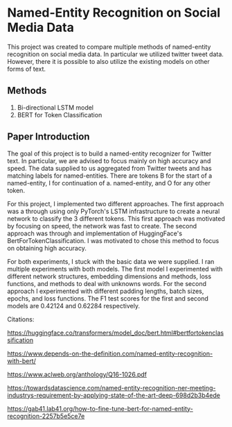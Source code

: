 # Named-Entity Recognition on Social Media Data

This project was created to compare multiple methods of named-entity recognition on social media data. In particular we utilized twitter tweet data. However, there it is possible to also utilize the existing models on other forms of text. 

## Methods
1. Bi-directional LSTM model 
2. BERT for Token Classification 

## Paper Introduction
The goal of this project is to build a named-entity recognizer for Twitter text. In particular, we are advised to focus mainly on high accuracy and speed. The data supplied to us aggregated from Twitter tweets and has matching labels for named-entities. There are tokens B for the start of a named-entity, I for continuation of a. named-entity, and O for any other token. 

For this project, I implemented two different approaches. The first approach was a through using only PyTorch's LSTM infrastructure to create a neural network to classify the 3 different tokens. This first approach was motivated by focusing on speed, the network was fast to create. The second approach was through and implementation of HuggingFace's BertForTokenClassification. I was motivated to chose this method to focus on obtaining high accuracy. 

For both experiments, I stuck with the basic data we were supplied. I ran multiple experiments with both models. The first model I experimented with different network structures, embedding dimensions and methods, loss functions, and methods to deal with unknowns words.
For the second approach I experimented with different padding lengths, batch sizes, epochs, and loss functions. The F1 test scores for the first and second models are 0.42124 and 0.62284 respectively. 

Citations:

https://huggingface.co/transformers/model_doc/bert.html#bertfortokenclassification 


https://www.depends-on-the-definition.com/named-entity-recognition-with-bert/


https://www.aclweb.org/anthology/Q16-1026.pdf


https://towardsdatascience.com/named-entity-recognition-ner-meeting-industrys-requirement-by-applying-state-of-the-art-deep-698d2b3b4ede


https://gab41.lab41.org/how-to-fine-tune-bert-for-named-entity-recognition-2257b5e5ce7e